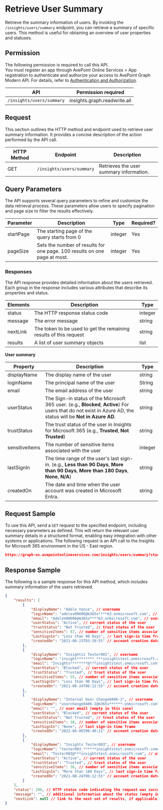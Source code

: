 # Retrieve User Summary

Retrieve the summary information of users. By invoking the `/insights/users/summary` endpoint, you can retrieve a summary of specific users. This method is useful for obtaining an overview of user properties and statuses. 

## Permission 

The following permission is required to call this API.  
You must register an app through AvePoint Online Services > App registration to authenticate and authorize your access to AvePoint Graph Modern API. For details, refer to [Authentication and Authorization](https://learn.avepoint.com/docs/Use-AvePoint-Graph-Modern-API.html#authentication-and-authorization).

| API     | Permission required | 
|-------------------|---------------|
| `/insights/users/summary` | insights.graph.readwrite.all |

## Request 

This section outlines the HTTP method and endpoint used to retrieve user summary information. It provides a concise description of the action performed by the API call. 

| HTTP Method | Endpoint | Description |
| --- | --- | --- |
| GET | `/insights/users/summary` | Retrieves the user summary information. |


## Query Parameters

The API supports several query parameters to refine and customize the data retrieval process. These parameters allow users to specify pagination and page size to filter the results effectively.


| Parameter | Description | Type    | Required? |
|-----------|-------------|---------|-----------|
| startPage | The starting page of the query starts from 0 | integer | Yes        |
| pageSize  | Sets the number of results for one page. 100 results on one page at most. | integer | Yes        |

### Responses

The API response provides detailed information about the users retrieved. Each group in the response includes various attributes that describe its properties and status.

| Elements | Description                                      | Type    |
|----------|--------------------------------------------------|---------|
| status   | The HTTP response status code                    | integer |
| message  | The error message                             | string  |
| nextLink | The token to be used to get the remaining results of this request | string  |
| results   | A list of user summary objects               | list   |

**User summary**

| Property         | Description                                                                 |Type
|------------------|-----------------------------------------------------------------------------|------|
| displayName    | The display name of the user                                                | string|
| loginName      | The principal name of the user                                      | String|
| email          | The email address of the user                                               | string|
| userStatus     | The Sign-in status of the Microsoft 365 user. (e.g., **Blocked**, **Active**) For users that do not exist in Azure AD, the status will be **Not in Azure AD**.                     | string|
| trustStatus    | The trust status of the user in Insights for Microsoft 365 (e.g., **Trusted**, **Not Trusted**)                     | string|
| sensitiveItems | The number of sensitive items associated with the user                      |integer|
| lastSignIn     | The time range of the user's last sign-in. (e.g., **Less than 90 Days**, **More than 90 Days**, **More than 180 Days**, **None**, **N/A**)            |string|
| createdOn      | The date and time when the user account was created in Microsoft Entra.     | string|


## Request Sample

To use this API, send a `GET` request to the specified endpoint, including necessary parameters as defined. This will return the relevant user summary details in a structured format, enabling easy integration with other systems or applications. The following request is an API call to the Insights for Microsoft 365 environment in the US - East region.

```json
https://graph-us.avepointonlineservices.com/insights/users/summary?startPage=1&pageSize=50
```

## Response Sample  

The following is a sample response for this API method, which includes summary information of the users retrieved. 

```json
{
    "results": [
        {
            "displayName": "Adele Vance", // username
            "loginName": "adelev00606@m365x****63.onmicrosoft.com", // user principal name
            "email": "AdeleV00606@m365x****63.onmicrosoft.com", // user email
            "userStatus": "Active", // current status of the user
            "trustStatus": "Not Trusted", // trust status of the user
            "sensitiveItems": 87, // number of sensitive items associated with the user
            "LastSignIn": "Less than 90 Days", // last sign-in time frame
            "createdOn": "2021-08-23T03:39:55" // account creation date and time
        },
        {
            "displayName": "Insights1 Tester001", // username
            "loginName": "insight********_***insightstest.onmicrosoft.com#ext#@m365x********.onmicrosoft.com", // user principal name
            "email": "Insights********@***insightstest.onmicrosoft.com", // user email
            "userStatus": "Blocked", // current status of the user
            "trustStatus": "Trusted", // trust status of the user
            "sensitiveItems": 55, // number of sensitive items associated with the user
            "LastSignIn": "Less than 90 Days", // last sign-in time frame
            "createdOn": "2021-08-24T06:12:55" // account creation date and time
        },
        {
            "displayName": "Internal User Change0406-2", // username
            "loginName": "userchange0406-2@m365x******.onmicrosoft.com", // user principal name
            "email": "", // user email (empty in this case)
            "userStatus": "Blocked", // current status of the user
            "trustStatus": "Not Trusted", // trust status of the user
            "sensitiveItems": 38, // number of sensitive items associated with the user
            "LastSignIn": "None", // last sign-in time frame
            "createdOn": "2022-04-06T06:40:21" // account creation date and time
        },
        {
            "displayName": "Insights Tester003", // username
            "loginName": "tester003_******insightstest.onmicrosoft.com#ext#@m365x******.onmicrosoft.com", // user principal name
            "email": "Tester003@***insightstest.onmicrosoft.com", // user email
            "userStatus": "Active", // current status of the user
            "trustStatus": "Trusted", // trust status of the user
            "sensitiveItems": 36, // number of sensitive items associated with the user
            "LastSignIn": "More than 180 Days", // last sign-in time frame
            "createdOn": "2021-08-24T06:12:55" // account creation date and time
        }
    ],
    "status": 200, // HTTP status code indicating the request was successful
    "message": "", // additional information about the status (empty in this case)
    "nextLink": null // link to the next set of results, if applicable; null if there are no more results
}
```